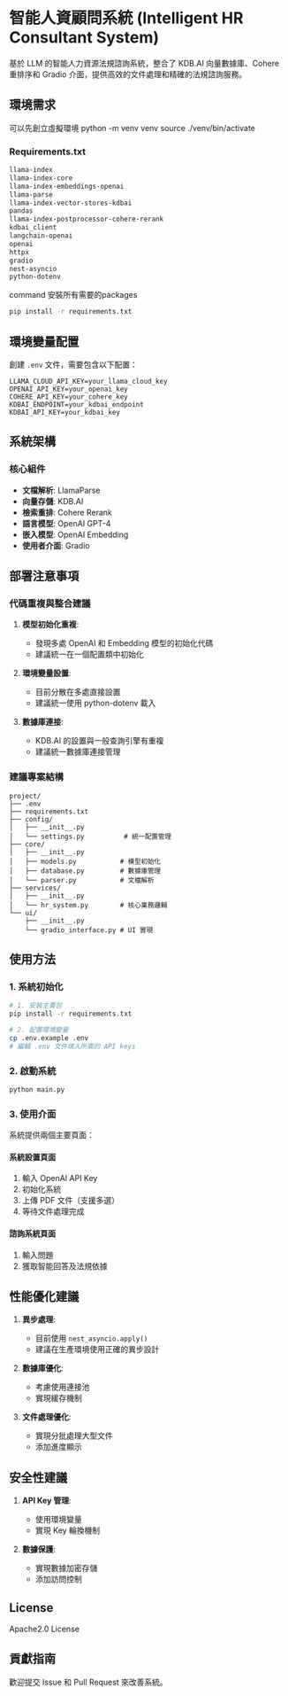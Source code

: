 # 智能人資顧問系統 (Intelligent HR Consultant System)

基於 LLM 的智能人力資源法規諮詢系統，整合了 KDB.AI 向量數據庫、Cohere 重排序和 Gradio 介面，提供高效的文件處理和精確的法規諮詢服務。

## 環境需求
可以先創立虛擬環境 python -m venv venv
source ./venv/bin/activate
### Requirements.txt
```txt
llama-index
llama-index-core
llama-index-embeddings-openai
llama-parse
llama-index-vector-stores-kdbai
pandas
llama-index-postprocessor-cohere-rerank
kdbai_client
langchain-openai
openai
httpx
gradio
nest-asyncio
python-dotenv
```

command 安裝所有需要的packages
```bash
pip install -r requirements.txt
```
## 環境變量配置

創建 `.env` 文件，需要包含以下配置：
```env
LLAMA_CLOUD_API_KEY=your_llama_cloud_key
OPENAI_API_KEY=your_openai_key
COHERE_API_KEY=your_cohere_key
KDBAI_ENDPOINT=your_kdbai_endpoint
KDBAI_API_KEY=your_kdbai_key
```

## 系統架構

### 核心組件
- **文檔解析**: LlamaParse
- **向量存儲**: KDB.AI
- **檢索重排**: Cohere Rerank
- **語言模型**: OpenAI GPT-4
- **嵌入模型**: OpenAI Embedding
- **使用者介面**: Gradio

## 部署注意事項

### 代碼重複與整合建議

1. **模型初始化重複**:
   - 發現多處 OpenAI 和 Embedding 模型的初始化代碼
   - 建議統一在一個配置類中初始化

2. **環境變量設置**:
   - 目前分散在多處直接設置
   - 建議統一使用 python-dotenv 載入

3. **數據庫連接**:
   - KDB.AI 的設置與一般查詢引擎有重複
   - 建議統一數據庫連接管理

### 建議專案結構
```
project/
├── .env
├── requirements.txt
├── config/
│   ├── __init__.py
│   └── settings.py          # 統一配置管理
├── core/
│   ├── __init__.py
│   ├── models.py           # 模型初始化
│   ├── database.py         # 數據庫管理
│   └── parser.py           # 文檔解析
├── services/
│   ├── __init__.py
│   └── hr_system.py        # 核心業務邏輯
└── ui/
    ├── __init__.py
    └── gradio_interface.py # UI 實現
```

## 使用方法

### 1. 系統初始化
```bash
# 1. 安裝主要包
pip install -r requirements.txt

# 2. 配置環境變量
cp .env.example .env
# 編輯 .env 文件填入所需的 API keys
```

### 2. 啟動系統
```bash
python main.py
```

### 3. 使用介面

系統提供兩個主要頁面：

#### 系統設置頁面
1. 輸入 OpenAI API Key
2. 初始化系統
3. 上傳 PDF 文件（支援多選）
4. 等待文件處理完成

#### 諮詢系統頁面
1. 輸入問題
2. 獲取智能回答及法規依據

## 性能優化建議

1. **異步處理**:
   - 目前使用 `nest_asyncio.apply()`
   - 建議在生產環境使用正確的異步設計

2. **數據庫優化**:
   - 考慮使用連接池
   - 實現緩存機制

3. **文件處理優化**:
   - 實現分批處理大型文件
   - 添加進度顯示

## 安全性建議

1. **API Key 管理**:
   - 使用環境變量
   - 實現 Key 輪換機制

2. **數據保護**:
   - 實現數據加密存儲
   - 添加訪問控制

## License

Apache2.0 License

## 貢獻指南

歡迎提交 Issue 和 Pull Request 來改善系統。